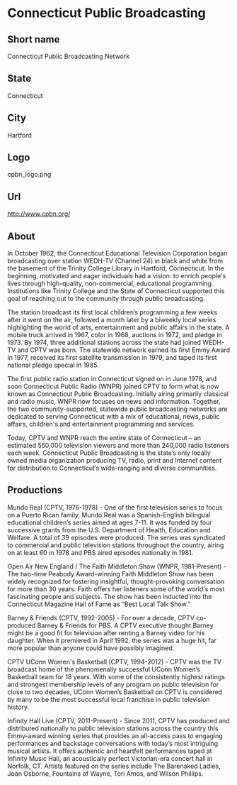 # Connecticut Public Broadcasting

## Short name

Connecticut Public Broadcasting Network

## State

Connecticut

## City

Hartford

## Logo

cpbn\_logo.png

## Url

http://www.cpbn.org/

## About

In October 1962, the Connecticut Educational Television Corporation
began broadcasting over station WEDH-TV (Channel 24) in black and white from the
basement of the Trinity College Library in Hartford, Connecticut. In the beginning,
motivated and eager individuals had a vision: to enrich people's lives through
high-quality, non-commercial, educational programming. Institutions like Trinity
College and the State of Connecticut supported this goal of reaching out to the
community through public broadcasting.

The station broadcast its first local
children’s programming a few weeks after it went on the air, followed a month
later by a biweekly local series highlighting the world of arts, entertainment
and public affairs in the state. A mobile truck arrived in 1967, color in 1968,
auctions in 1972, and pledge in 1973. By 1974, three additional stations across
the state had joined WEDH-TV and CPTV was born. The statewide network earned its
first Emmy Award in 1977, received its first satellite transmission in 1979, and
taped its first national pledge special in 1985.

The first public radio station
in Connecticut signed on in June 1978, and soon Connecticut Public Radio (WNPR)
joined CPTV to form what is now known as Connecticut Public Broadcasting. Initially
airing primarily classical and radio music, WNPR now focuses on news and information.
Together, the two community-supported, statewide public broadcasting networks
are dedicated to serving Connecticut with a mix of educational, news, public affairs,
children's and entertainment programming and services. 

Today, CPTV and WNPR
reach the entire state of Connecticut – an estimated 550,000 television viewers
and more than 240,000 radio listeners each week. Connecticut Public Broadcasting
is the state’s only locally owned media organization producing TV, radio, print
and Internet content for distribution to Connecticut’s wide-ranging and diverse
communities.


## Productions

Mundo Real (CPTV, 1976-1978) - One of the first television series
to focus on a Puerto Rican family, Mundo Real was a Spanish-English bilingual
educational children’s series aimed at ages 7-11. It was funded by four successive
grants from the U.S. Department of Health, Education and Welfare.  A total of
39 episodes were produced. The series was syndicated to commercial and public
television stations throughout the country, airing on at least 60 in 1978 and
PBS aired episodes nationally in 1981.  

Open Air New England / The Faith Middleton
Show (WNPR, 1981-Present) - The two-time Peabody Award-winning Faith Middleton
Show has been widely recognized for fostering insightful, thought-provoking conversation
for more than 30 years. Faith offers her listeners some of the world's most fascinating
people and subjects. The show has been inducted into the Connecticut Magazine
Hall of Fame as “Best Local Talk Show.” 

Barney & Friends (CPTV, 1992-2005) -
For over a decade, CPTV co-produced Barney & Friends for PBS. A CPTV executive
thought Barney might be a good fit for television after renting a Barney video
for his daughter. When it premiered in April 1992, the series was a huge hit,
far more popular than anyone could have possibly imagined. 

CPTV UConn Women's
Basketball (CPTV, 1994-2012) - CPTV was the TV broadcast home of the phenomenally
successful UConn Women’s Basketball team for 18 years. With some of the consistently
highest ratings and strongest membership levels of any program on public television
for close to two decades, UConn Women’s Basketball on CPTV is considered by many
to be the most successful local franchise in public television history. 

Infinity
Hall Live (CPTV, 2011-Present) - Since 2011, CPTV has produced and distributed
nationally to public television stations across the country this Emmy-award winning
series that provides an all-access pass to engaging performances and backstage
conversations with today’s most intriguing musical artists. It offers authentic
and heartfelt performances taped at Infinity Music Hall, an acoustically perfect
Victorian-era concert hall in Norfolk, CT. Artists featured on the series include
The Barenaked Ladies, Joan Osborne, Fountains of Wayne, Tori Amos, and Wilson
Phillips.

